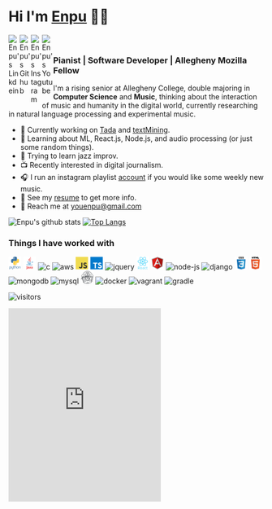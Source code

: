 # Hi I'm [Enpu](https://enpuyou.netlify.app) :eyes::space_invader:

<a href="https://www.linkedin.com/in/enpuyou/">
  <img align="left" alt="Enpu's Linkdein" width="22px" src="https://cdn.jsdelivr.net/npm/simple-icons@v3/icons/linkedin.svg" />
</a>
<a href="https://github.com/enpuyou">
  <img align="left" alt="Enpu's Github" width="22px" src="https://cdn.jsdelivr.net/npm/simple-icons@v3/icons/github.svg" />
</a>
<a href="https://www.instagram.com">
  <img align="left" alt="Enpu's Instagram" width="22px" src="https://cdn.jsdelivr.net/npm/simple-icons@v3/icons/instagram.svg" />
</a>
<a href="https://www.youtube.com/channel/UC1jivHCNYHYxwruBZgnMtrw?view_as=subscriber">
  <img align="left" alt="Enpu's Youtube" width="22px" src="https://cdn.jsdelivr.net/npm/simple-icons@3.3.0/icons/youtube.svg" />
</a>

<br/>

### Pianist | Software Developer | Allegheny Mozilla Fellow

I'm a rising senior at Allegheny College, double majoring in **Computer Science** and **Music**,
thinking about the interaction of music and humanity in the digital world, currently
researching in natural language processing and experimental music.

- :dart: Currently working on [Tada](https://github.com/Tada-Project/tada) and [textMining](https://github.com/Allegheny-Mozilla-Fellows/textMining).
- :electric_plug: Learning about ML, React.js, Node.js, and audio processing (or just some random things).
- :musical_keyboard: Trying to learn jazz improv.
- :tv: Recently interested in digital journalism.
- :headphones: I run an instagram playlist [account](https://www.instagram.com/emacvault/?hl=en) if you would like some weekly new music.
- :page_facing_up: See my [resume](https://enpuyou.netlify.app/static/resume-c9961bc0a3dd2a84517bdc486dec9118.pdf) to get more info.
- :email: Reach me at youenpu@gmail.com

![Enpu's github stats](https://github-readme-stats.vercel.app/api?username=enpuyou&show_icons=true&hide_border=true&count_private=true&title_color=5232a8&icon_color=457a59)
[![Top Langs](https://github-readme-stats.vercel.app/api/top-langs/?username=enpuyou&layout=compact&title_color=5232a8)](https://github.com/enpuyou)

### Things I have worked with

<p align="left">
<img src="https://raw.githubusercontent.com/devicons/devicon/master/icons/python/python-original-wordmark.svg" alt="python" width="25" height="25" />
<img src="https://raw.githubusercontent.com/devicons/devicon/master/icons/java/java-original-wordmark.svg" alt="java" width="25" height="25" />
<img src="https://devicons.github.io/devicon/devicon.git/icons/c/c-plain.svg" alt="c" width="25" height="25" />
<img src="https://devicons.github.io/devicon/devicon.git/icons/amazonwebservices/amazonwebservices-original.svg" alt="aws" width="25" height="25" />
<img src="https://raw.githubusercontent.com/devicons/devicon/master/icons/javascript/javascript-original.svg" alt="javascript" width="25" height="25" />
<img src="https://raw.githubusercontent.com/devicons/devicon/master/icons/typescript/typescript-original.svg" alt="typescript" width="25" height="25" />
<img src="https://devicons.github.io/devicon/devicon.git/icons/jquery/jquery-plain-wordmark.svg" alt="jquery" width="25" height="25" />
<img src="https://raw.githubusercontent.com/devicons/devicon/master/icons/react/react-original-wordmark.svg" alt="react" width="25" height="25" />
<img src="https://raw.githubusercontent.com/devicons/devicon/master/icons/angularjs/angularjs-original.svg" alt="angular-js" width="25" height="25" />
<img src="https://devicons.github.io/devicon/devicon.git/icons/nodejs/nodejs-plain.svg" alt="node-js" width="25" height="25" />
<img src="https://devicons.github.io/devicon/devicon.git/icons/django/django-original.svg" alt="django" width="25" height="25" />
<img src="https://raw.githubusercontent.com/devicons/devicon/master/icons/css3/css3-original-wordmark.svg" alt="css3" width="25" height="25" />
<img src="https://raw.githubusercontent.com/devicons/devicon/master/icons/html5/html5-original-wordmark.svg" alt="html5" width="25" height="25" />
<img src="https://devicons.github.io/devicon/devicon.git/icons/mongodb/mongodb-original-wordmark.svg" alt="mongodb" width="25" height="25" />
<img src="https://devicons.github.io/devicon/devicon.git/icons/mysql/mysql-plain-wordmark.svg" alt="mysql" width="25" height="25" />
<img src="https://raw.githubusercontent.com/devicons/devicon/master/icons/travis/travis-plain.svg" alt="travis" width="25" height="25" />
<img src="https://devicons.github.io/devicon/devicon.git/icons/docker/docker-original-wordmark.svg" alt="docker" width="25" height="25" />
<img src="https://devicons.github.io/devicon/devicon.git/icons/vagrant/vagrant-original.svg" alt="vagrant" width="25" height="25" />
<img src="https://devicons.github.io/devicon/devicon.git/icons/gradle/gradle-plain.svg" alt="gradle" width="25" height="25" />
</p>

<!-- [![ReadMe Card](https://github-readme-stats.vercel.app/api/pin/?username=Allegheny-Mozilla-Fellows&repo=textMining)](https://github.com/Allegheny-Mozilla-Fellows/textMining)
[![ReadMe Card](https://github-readme-stats.vercel.app/api/pin/?username=Tada-Project&repo=tada)](https://github.com/Tada-Project/tada)
[![ReadMe Card](https://github-readme-stats.vercel.app/api/pin/?username=enpuyou&repo=script-api-lambda-dynamodb)](https://github.com/enpuyou/script-api-lambda-dynamodb)
[![ReadMe Card](https://github-readme-stats.vercel.app/api/pin/?username=GatorEducator&repo=gatorgradle)](https://github.com/GatorEducator/gatorgradle)
[![ReadMe Card](https://github-readme-stats.vercel.app/api/pin/?username=AVMf&repo=avmf)](https://github.com/AVMf/avmf)
[![ReadMe Card](https://github-readme-stats.vercel.app/api/pin/?username=inTestiGator&repo=pytest-santa)](https://github.com/inTestiGator/pytest-santa) -->

 ![visitors](https://visitor-badge.laobi.icu/badge?page_id=enpuyou.enpuyou&title=Views)

<iframe src="https://open.spotify.com/embed/playlist/1Ne1izrcK7dCI1oKuq9nt1" width="300" height="380" frameborder="0" allowtransparency="true" allow="encrypted-media"></iframe>
